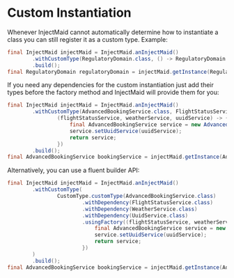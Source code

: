 # Custom Instantiation

Whenever InjectMaid cannot automatically determine how to instantiate a class you can still
register it as a custom type.
Example:
<!---[CodeSnippet](zeroArgsFactory)-->
```java
final InjectMaid injectMaid = InjectMaid.anInjectMaid()
        .withCustomType(RegulatoryDomain.class, () -> RegulatoryDomain.regulatoryDomainFor("European Union"))
        .build();
final RegulatoryDomain regulatoryDomain = injectMaid.getInstance(RegulatoryDomain.class);
```

If you need any dependencies for the custom instantiation just add their types before
the factory method and InjectMaid will provide them for you:

<!---[CodeSnippet](customTypesInline)-->
```java
final InjectMaid injectMaid = InjectMaid.anInjectMaid()
        .withCustomType(AdvancedBookingService.class, FlightStatusService.class, WeatherService.class, UuidService.class,
                (flightStatusService, weatherService, uuidService) -> {
                    final AdvancedBookingService service = new AdvancedBookingService(flightStatusService, weatherService);
                    service.setUuidService(uuidService);
                    return service;
                })
        .build();
final AdvancedBookingService bookingService = injectMaid.getInstance(AdvancedBookingService.class);
```

Alternatively, you can use a fluent builder API:

<!---[CodeSnippet](customTypes)-->
```java
final InjectMaid injectMaid = InjectMaid.anInjectMaid()
        .withCustomType(
                CustomType.customType(AdvancedBookingService.class)
                        .withDependency(FlightStatusService.class)
                        .withDependency(WeatherService.class)
                        .withDependency(UuidService.class)
                        .usingFactory((flightStatusService, weatherService, uuidService) -> {
                            final AdvancedBookingService service = new AdvancedBookingService(flightStatusService, weatherService);
                            service.setUuidService(uuidService);
                            return service;
                        })
        )
        .build();
final AdvancedBookingService bookingService = injectMaid.getInstance(AdvancedBookingService.class);
```
